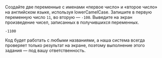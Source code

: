 
Создайте две переменные с именами «первое число» и «второе число» на английском языке, используя lowerCamelCase. Запишите в первую переменную число `11`, во вторую — `-100`. Выведите на экран произведение чисел, записанных в получившихся переменных.

```text
-1100
```

Код будет работать с любыми названиями, а наша система всегда проверяет только результат на экране, поэтому выполнение этого задания — под вашу ответственность.
